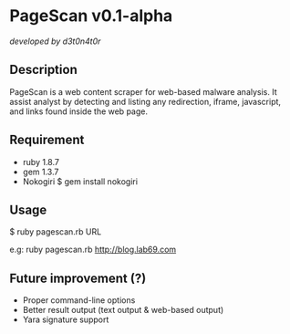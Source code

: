PageScan v0.1-alpha
========
*developed by d3t0n4t0r*

Description
-----------
PageScan is a web content scraper for web-based malware analysis. It assist analyst by detecting and listing any redirection, iframe, javascript, and links found inside the web page.

Requirement
------------
- ruby 1.8.7
- gem 1.3.7
- Nokogiri
  $ gem install nokogiri

Usage
-----
$ ruby pagescan.rb URL

e.g: ruby pagescan.rb http://blog.lab69.com

Future improvement (?)
---------------------
- Proper command-line options
- Better result output (text output & web-based output)
- Yara signature support
